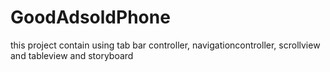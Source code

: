 # GoodAdsoldPhone
this project contain using tab bar controller, navigationcontroller, scrollview and tableview and storyboard
